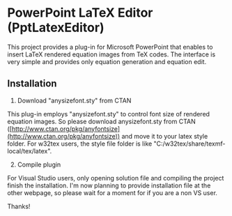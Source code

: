 PowerPoint LaTeX Editor (PptLatexEditor)
==========
This project provides a plug-in for Microsoft PowerPoint that enables to insert LaTeX rendered
equation images from TeX codes. The interface is very simple and provides only equation generation
and equation edit. 

Installation
-----
1. Download "anysizefont.sty" from CTAN

 This plug-in employs "anysizefont.sty" to control font size of rendered equation images.
 So please download anysizefont.sty from CTAN ([http://www.ctan.org/pkg/anyfontsize](http://www.ctan.org/pkg/anyfontsize)) and
 move it to your latex style folder. For w32tex users, the style file folder is like
 "C:/w32tex/share/texmf-local/tex/latex".

2. Compile plugin

 For Visual Studio users, only opening solution file and compiling the project finish the installation.
 I'm now planning to provide installation file at the other webpage, so please wait for a moment 
 for if you are a non VS user.
    
 Thanks!
